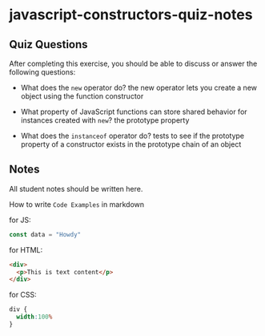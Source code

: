 # javascript-constructors-quiz-notes

## Quiz Questions

After completing this exercise, you should be able to discuss or answer the following questions:

- What does the `new` operator do?
the new operator lets you create a new object using the function constructor

- What property of JavaScript functions can store shared behavior for instances created with `new`?
the prototype property

- What does the `instanceof` operator do?
tests to see if the prototype property of a constructor exists in the prototype chain of an object


## Notes

All student notes should be written here.


How to write `Code Examples` in markdown

for JS:
```javascript
const data = "Howdy"
```

for HTML:
```html
<div>
  <p>This is text content</p>
</div>
```

for CSS:
```css
div {
  width:100%
}
```
